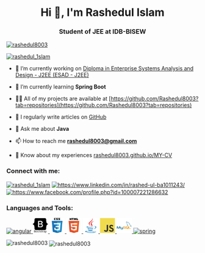 <h1 align="center">Hi 👋, I'm Rashedul Islam</h1>
<h3 align="center">Student of JEE at IDB-BISEW</h3>

<p align="left"> <a href="https://github.com/ryo-ma/github-profile-trophy"><img src="https://github-profile-trophy.vercel.app/?username=rashedul8003" alt="rashedul8003" /></a> </p>

<p align="left"> <a href="https://twitter.com/rashedul_1slam" target="blank"><img src="#" alt="rashedul_1slam" /></a> </p>

- 🔭 I’m currently working on [Diploma in Enterprise Systems Analysis and Design - J2EE (ESAD - J2EE)](https://www.isdb-bisew.org/)

- 🌱 I’m currently learning **Spring Boot**

- 👨‍💻 All of my projects are available at [https://github.com/Rashedul8003?tab=repositories](https://github.com/Rashedul8003?tab=repositories)

- 📝 I regularly write articles on [GitHub](GitHub)

- 💬 Ask me about **Java**

- 📫 How to reach me **rashedul8003@gmail.com**

- 📄 Know about my experiences [rashedul8003.github.io/MY-CV](rashedul8003.github.io/MY-CV)

<h3 align="left">Connect with me:</h3>
<p align="left">
<a href="https://twitter.com/rashedul_1slam" target="blank"><img align="center" src="https://raw.githubusercontent.com/rahuldkjain/github-profile-readme-generator/master/src/images/icons/Social/twitter.svg" alt="rashedul_1slam" height="30" width="40" /></a>
<a href="https://linkedin.com/in/https://www.linkedin.com/in/rashed-ul-ba1011243/" target="blank"><img align="center" src="https://raw.githubusercontent.com/rahuldkjain/github-profile-readme-generator/master/src/images/icons/Social/linked-in-alt.svg" alt="https://www.linkedin.com/in/rashed-ul-ba1011243/" height="30" width="40" /></a>
<a href="https://fb.com/https://www.facebook.com/profile.php?id=100007221286632" target="blank"><img align="center" src="https://raw.githubusercontent.com/rahuldkjain/github-profile-readme-generator/master/src/images/icons/Social/facebook.svg" alt="https://www.facebook.com/profile.php?id=100007221286632" height="30" width="40" /></a>
</p>

<h3 align="left">Languages and Tools:</h3>
<p align="left"> <a href="https://angular.io" target="_blank" rel="noreferrer"> <img src="https://angular.io/assets/images/logos/angular/angular.svg" alt="angular" width="40" height="40"/> </a> <a href="https://getbootstrap.com" target="_blank" rel="noreferrer"> <img src="https://raw.githubusercontent.com/devicons/devicon/master/icons/bootstrap/bootstrap-plain-wordmark.svg" alt="bootstrap" width="40" height="40"/> </a> <a href="https://www.w3schools.com/css/" target="_blank" rel="noreferrer"> <img src="https://raw.githubusercontent.com/devicons/devicon/master/icons/css3/css3-original-wordmark.svg" alt="css3" width="40" height="40"/> </a> <a href="https://www.w3.org/html/" target="_blank" rel="noreferrer"> <img src="https://raw.githubusercontent.com/devicons/devicon/master/icons/html5/html5-original-wordmark.svg" alt="html5" width="40" height="40"/> </a> <a href="https://www.java.com" target="_blank" rel="noreferrer"> <img src="https://raw.githubusercontent.com/devicons/devicon/master/icons/java/java-original.svg" alt="java" width="40" height="40"/> </a> <a href="https://developer.mozilla.org/en-US/docs/Web/JavaScript" target="_blank" rel="noreferrer"> <img src="https://raw.githubusercontent.com/devicons/devicon/master/icons/javascript/javascript-original.svg" alt="javascript" width="40" height="40"/> </a> <a href="https://www.mysql.com/" target="_blank" rel="noreferrer"> <img src="https://raw.githubusercontent.com/devicons/devicon/master/icons/mysql/mysql-original-wordmark.svg" alt="mysql" width="40" height="40"/> </a> <a href="https://spring.io/" target="_blank" rel="noreferrer"> <img src="https://www.vectorlogo.zone/logos/springio/springio-icon.svg" alt="spring" width="40" height="40"/> </a> </p>

<p><img align="left" src="https://github-readme-stats.vercel.app/api/top-langs?username=rashedul8003&show_icons=true&locale=en&layout=compact" alt="rashedul8003" /></p>

<p>&nbsp;<img align="center" src="https://github-readme-stats.vercel.app/api?username=rashedul8003&show_icons=true&locale=en" alt="rashedul8003" /></p>

